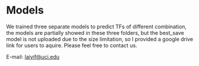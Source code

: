 # Models
We trained three separate models to predict TFs of different combination, the models are partially showed in these three folders, but the best_save model is not uploaded due to the size limitation, so I provided a google drive link for users to aquire. Please feel free to contact us.

E-mail: laiyif@uci.edu

